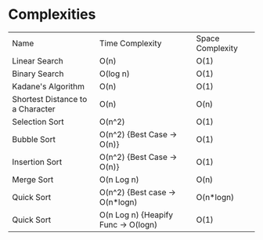 # Complexities
   <table>
    <tr>
      <td>Name</td>
      <td>Time Complexity</td>
      <td>Space Complexity</td>
      </tr>
    <tr>
      <td>Linear Search</td>
      <td>O(n)</td>
      <td>O(1)</td>
    </tr>
    <tr>
      <td>Binary Search</td>
      <td>O(log n)</td>
      <td>O(1)</td>
    </tr>
    <tr>
      <td>Kadane's Algorithm</td>
      <td>O(n)</td>
      <td>O(1)</td>
    </tr>
    <tr>
      <td>Shortest Distance to a Character</td>
      <td>O(n)</td>
      <td>O(n)</td>
    </tr>
    <tr>
      <td>Selection Sort</td>
      <td>O(n^2)</td>
      <td>O(1)</td>
    </tr>
    <tr>
      <td>Bubble Sort</td>
      <td>O(n^2) {Best Case -> O(n)}</td>
      <td>O(1)</td>
    </tr>
    <tr>
      <td>Insertion Sort</td>
      <td>O(n^2) {Best Case -> O(n)}</td>
      <td>O(1)</td>
    </tr>
    <tr>
      <td>Merge Sort</td>
      <td>O(n Log n)</td>
      <td>O(n)</td>
    </tr>
   <tr>
      <td>Quick Sort</td>
      <td>O(n^2) {Best case -> O(n*logn)</td>
      <td>O(n*logn)</td>
    </tr>
    <tr>
      <td>Quick Sort</td>
      <td>O(n Log n) {Heapify Func -> O(logn)</td>
      <td>O(1)</td>
    </tr>
  </table>

